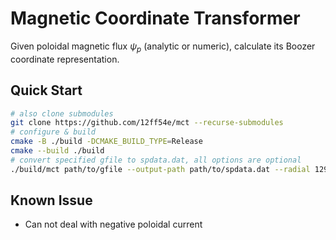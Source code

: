 # **M**agnetic **C**oordinate **T**ransformer

Given poloidal magnetic flux $\psi_{p}$ (analytic or numeric), calculate its Boozer coordinate representation.

## Quick Start

```bash
# also clone submodules
git clone https://github.com/12ff54e/mct --recurse-submodules
# configure & build
cmake -B ./build -DCMAKE_BUILD_TYPE=Release
cmake --build ./build
# convert specified gfile to spdata.dat, all options are optional
./build/mct path/to/gfile --output-path path/to/spdata.dat --radial 129 --poloidal 255 --use-si
```

## Known Issue

* Can not deal with negative poloidal current
